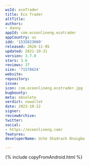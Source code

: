 ```yaml
---
wsId: ecoTrader
title: Eco Trader
altTitle: 
authors:
- danny
appId: com.ecoonlineng.ecotrader
appCountry: us
idd: '1535823080'
released: 2020-11-05
updated: 2021-10-31
version: 3.7.0
stars: 3.6
reviews: 37
size: '71578624'
website: 
repository: 
issue: 
icon: com.ecoonlineng.ecotrader.jpg
bugbounty: 
meta: obsolete
verdict: nowallet
date: 2023-10-22
signer: 
reviewArchive: 
twitter: 
social:
- https://ecoonlineng.com/
features: 
developerName: Uche Shadrach Onuigbo

---
```


{% include copyFromAndroid.html %}